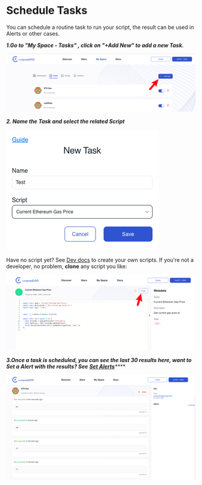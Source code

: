 # Schedule Tasks

You can schedule a routine task to run your script, the result can be used in Alerts or other cases.

_**1.Go to "My Space - Tasks"  , click on "+Add New" to add a new Task.**_

![](<../../../.gitbook/assets/image (6) (1) (1).png>)

_**2. Name the Task and select the related Script**_

![](<../../../.gitbook/assets/image (7) (1).png>)

Have no script yet? See [Dev docs](../devs-documentation.md) to create your own scripts. If you're not a developer, no problem, **clone** any script you like:&#x20;

![](<../../../.gitbook/assets/image (9) (1) (1).png>)



_**3.Once a task is scheduled, you can see the last 30 results here, want to Set a Alert with the results?  See**_ [_**Set Alerts**_](set-alerts.md)_****_

![](<../../../.gitbook/assets/image (3) (2).png>)
